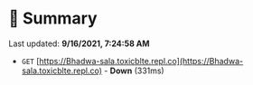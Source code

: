 # 📖 Summary
Last updated: **9/16/2021, 7:24:58 AM**

- `GET` [https://Bhadwa-sala.toxicblte.repl.co](https://Bhadwa-sala.toxicblte.repl.co) - **Down** (331ms)
